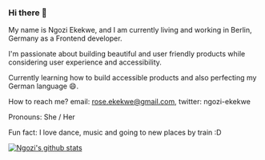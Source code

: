### Hi there 👋

My name is Ngozi Ekekwe, and I am currently living and working in Berlin, Germany as a Frontend developer.

I'm passionate about building beautiful and user friendly products while considering user experience and accessibility.

Currently learning how to build accessible products and also perfecting my German language 😄.

How to reach me?  email: rose.ekekwe@gmail.com, twitter: ngozi-ekekwe

Pronouns: She / Her

Fun fact: I love dance, music and going to new places by train :D

[![Ngozi's github stats](https://github-readme-stats.vercel.app/api?username=ngozi-ekekwe)](https://github.com/anuraghazra/github-readme-stats)

<!--
**ngozi-ekekwe/ngozi-ekekwe** is a ✨ _special_ ✨ repository because its `README.md` (this file) appears on your GitHub profile.

Here are some ideas to get you started:

- 🔭 I’m currently working on ...
- 🌱 I’m currently learning ...
- 👯 I’m looking to collaborate on ...
- 🤔 I’m looking for help with ...
- 💬 Ask me about ...
- 📫 How to reach me: ...
- 😄 Pronouns: ...
- ⚡ Fun fact: ...
-->
